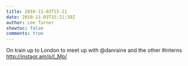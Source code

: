 ```yaml
---
title: 2010-11-03T15-21
date: 2010-11-03T15:21:39Z
author: Lee Turner
showtoc: false
comments: true
---
```


On train up to London to meet up with @danraine and the other #interns  http://instagr.am/p/I_Mp/

